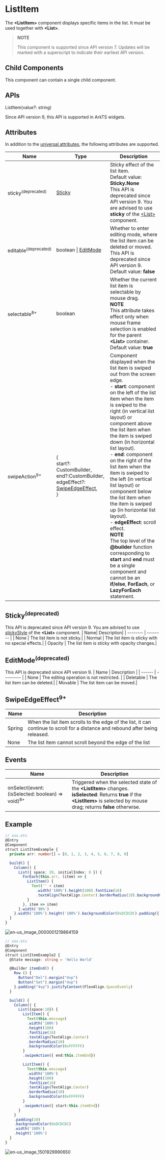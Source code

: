 # ListItem

The **\<ListItem>** component displays specific items in the list. It must be used together with **\<List>**.

>  **NOTE**
>
>  This component is supported since API version 7. Updates will be marked with a superscript to indicate their earliest API version.


## Child Components

This component can contain a single child component.


## APIs

ListItem(value?: string)

Since API version 9, this API is supported in ArkTS widgets.

## Attributes

In addition to the [universal attributes](ts-universal-attributes-size.md), the following attributes are supported.

| Name| Type| Description|
| -------- | -------- | -------- |
| sticky<sup>(deprecated)</sup> | [Sticky](#stickydeprecated) | Sticky effect of the list item.<br>Default value: **Sticky.None**<br>This API is deprecated since API version 9. You are advised to use **sticky** of the [\<List>](ts-container-list.md#attributes) component.|
| editable<sup>(deprecated)</sup>  | boolean \| [EditMode](#editmodedeprecated) | Whether to enter editing mode, where the list item can be deleted or moved.<br>This API is deprecated since API version 9.<br>Default value: **false**|
| selectable<sup>8+</sup> | boolean | Whether the current list item is selectable by mouse drag.<br>**NOTE**<br>This attribute takes effect only when mouse frame selection is enabled for the parent **\<List>** container.<br>Default value: **true**|
| swipeAction<sup>9+</sup> | {<br>start?: CustomBuilder,<br>end?:CustomBuilder,<br>edgeEffect?: [SwipeEdgeEffect](#swipeedgeeffect9),<br>} | Component displayed when the list item is swiped out from the screen edge.<br>- **start**: component on the left of the list item when the item is swiped to the right (in vertical list layout) or component above the list item when the item is swiped down (in horizontal list layout).<br>- **end**: component on the right of the list item when the item is swiped to the left (in vertical list layout) or component below the list item when the item is swiped up (in horizontal list layout).<br>- **edgeEffect**: scroll effect.<br>**NOTE**<br>The top level of the **@builder** function corresponding to **start** and **end** must be a single component and cannot be an **if/else**, **ForEach**, or **LazyForEach** statement.|

## Sticky<sup>(deprecated)</sup>
This API is deprecated since API version 9. You are advised to use [stickyStyle](ts-container-list.md#stickystyle9) of the **\<List>** component.
| Name| Description|
| -------- | -------- |
| None | The list item is not sticky.|
| Normal | The list item is sticky with no special effects.|
| Opacity | The list item is sticky with opacity changes.|

## EditMode<sup>(deprecated)</sup>
This API is deprecated since API version 9.
| Name    | Description       |
| ------ | --------- |
| None   | The editing operation is not restricted.   |
| Deletable | The list item can be deleted.|
| Movable | The list item can be moved.|

## SwipeEdgeEffect<sup>9+</sup>
| Name| Description|
| -------- | -------- |
| Spring | When the list item scrolls to the edge of the list, it can continue to scroll for a distance and rebound after being released.|
| None | The list item cannot scroll beyond the edge of the list|

## Events

| Name| Description|
| -------- | -------- |
| onSelect(event: (isSelected: boolean) =&gt; void)<sup>8+</sup> | Triggered when the selected state of the **\<ListItem>** changes.<br>**isSelected**: Returns **true** if the **\<ListItem>** is selected by mouse drag; returns **false** otherwise.|


## Example

```ts
// xxx.ets
@Entry
@Component
struct ListItemExample {
  private arr: number[] = [0, 1, 2, 3, 4, 5, 6, 7, 8, 9]

  build() {
    Column() {
      List({ space: 20, initialIndex: 0 }) {
        ForEach(this.arr, (item) => {
          ListItem() {
            Text('' + item)
              .width('100%').height(100).fontSize(16)
              .textAlign(TextAlign.Center).borderRadius(10).backgroundColor(0xFFFFFF)
          }
        }, item => item)
      }.width('90%')
    }.width('100%').height('100%').backgroundColor(0xDCDCDC).padding({ top: 5 })
  }
}
```

![en-us_image_0000001219864159](figures/en-us_image_0000001219864159.gif)

```ts
// xxx.ets
@Entry
@Component
struct ListItemExample2 {
  @State message: string = 'Hello World'

  @Builder itemEnd() {
    Row () {
      Button("Del").margin("4vp")
      Button("Set").margin("4vp")
    }.padding("4vp").justifyContent(FlexAlign.SpaceEvenly)
  }

  build() {
    Column() {
      List({space:10}) {
        ListItem() {
          Text(this.message)
          .width('100%')
          .height(100)
          .fontSize(16)
          .textAlign(TextAlign.Center)
          .borderRadius(10)
          .backgroundColor(0xFFFFFF)
        }
        .swipeAction({ end:this.itemEnd})

        ListItem() {
          Text(this.message)
          .width('100%')
          .height(100)
          .fontSize(16)
          .textAlign(TextAlign.Center)
          .borderRadius(10)
          .backgroundColor(0xFFFFFF)
        }
        .swipeAction({ start:this.itemEnd})
      }
    }
    .padding(10)
    .backgroundColor(0xDCDCDC)
    .width('100%')
    .height('100%')
  }
}
```
![en-us_image_1501929990650](figures/en-us_image_1501929990650.jpg)

